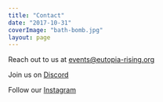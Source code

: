 ```yaml
---
title: "Contact"
date: "2017-10-31"
coverImage: "bath-bomb.jpg"
layout: page
---
```


Reach out to us at [events@eutopia-rising.org](mailto:events@eutopia-rising.org?subject=&cc=&bcc=&body=)

Join us on [Discord](https://discord.gg/6nhk4uFVhf)

Follow our [Instagram](https://www.instagram.com/eutopia_rising/)
